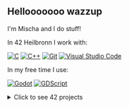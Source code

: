 ## Hellooooooo wazzup
I'm Mischa and I do stuff!

In 42 Heilbronn I work with:

[![C](https://img.shields.io/badge/C-00599C?logo=c&logoColor=white)](#)
[![C++](https://img.shields.io/badge/-C++-blue?logo=cplusplus)](#)
[![Git](https://img.shields.io/badge/Git-F05032?logo=git&logoColor=fff)](#)
[![Visual Studio Code](https://img.shields.io/badge/Visual%20Studio%20Code-0078d7.svg?logo=visual-studio-code&logoColor=white)](#)

In my free time I use:

[![Godot](https://img.shields.io/badge/Godot%20Engine-478CBF?logo=godotengine&logoColor=fff&style=flat)](#)
[![GDScript](https://img.shields.io/badge/GDScript-478CBF?logo=godot-engine&logoColor=white)](#)

<details>
<summary>Click to see 42 projects</summary>

| Project   | Description        | Course     | Finished      | Link                                 |
| :-------- | :----------------- | :--------: | :-----------: | :----------------------------------- |
| libft | Libft is a basic C library | Core Rank 00 | 27-Oct-2024 | https://github.com/Horrjiy/libft |
| ft_printf | Own printf in C | Core Rank 01 | 14-Nov-2024 | https://github.com/Horrjiy/ft_printf |
| so_long | Simple 2D Game in C | Core Rank 02 | 03-Jan-2025 | https://github.com/Horrjiy/so_long |
| push_swap | Stack sorting algorythm in C | Core Rank 02 | 17-Feb-2025 | https://github.com/Horrjiy/push_swap |
| minitalk | Simple server-client communication program  | Core Rank 02 | 4-Mar-2025 | https://github.com/Horrjiy/minitalk |

</details>
